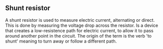 ## Shunt resistor
A shunt resistor is used to measure electric current, alternating or direct. This is done by measuring the voltage drop across the resistor.
Is a device that creates a low-resistence path for electric current, to allow it to pass around another point in the circuit.
The origin of the term is the verb 'to shunt' meaning to turn away or follow a different path.
